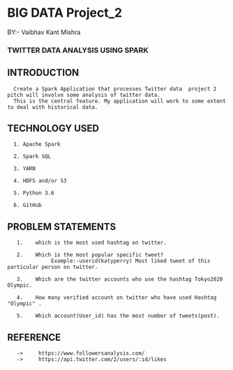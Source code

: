 # BIG DATA Project_2
BY:- Vaibhav Kant Mishra
###  TWITTER DATA ANALYSIS USING SPARK
##  INTRODUCTION
      Create a Spark Application that processes Twitter data  project 2 pitch will involve some analysis of twitter data. 
      This is the central feature. My application will work to some extent to deal with historical data.
##  TECHNOLOGY USED
      1. Apache Spark
      
      2. Spark SQL
      
      3. YARN
      
      4. HDFS and/or S3
      
      5. Python 3.6
      
      6. GitHub
      
##    PROBLEM STATEMENTS
       1.    which is the most used hashtag on twitter.

       2.    Which is the most popular specific tweet? 
                  Example:-userid(katyperry) Most liked tweet of this particular person on twitter.

       3.    Which are the twitter accounts who use the hashtag Tokyo2020 Olympic.

       4.    How many verified account on twitter who have used Hashtag "Olympic" .

       5.    Which account(User_id) has the most number of tweets(post).
       
##    REFERENCE 
       ->     https://www.followersanalysis.com/
       ->     https://api.twitter.com/2/users/:id/likes



